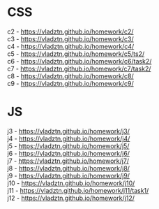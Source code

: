# CSS
c2  - https://vladztn.github.io/homework/c2/ \
c3 - https://vladztn.github.io/homework/c3/ \
c4 - https://vladztn.github.io/homework/c4/ \
c5 - https://vladztn.github.io/homework/c5/ts2/ \
c6 - https://vladztn.github.io/homework/c6/task2/ \
c7 - https://vladztn.github.io/homework/c7/task2/ \
c8 - https://vladztn.github.io/homework/c8/ \
c9 - https://vladztn.github.io/homework/c9/

# JS
j3 - https://vladztn.github.io/homework/j3/ \
j4 - https://vladztn.github.io/homework/j4/ \
j5 - https://vladztn.github.io/homework/j5/ \
j6 - https://vladztn.github.io/homework/j6/ \
j7 - https://vladztn.github.io/homework/j7/ \
j8 - https://vladztn.github.io/homework/j8/ \
j9 - https://vladztn.github.io/homework/j9/ \
j10 - https://vladztn.github.io/homework/j10/ \
j11 - https://vladztn.github.io/homework/j11/task1/ \
j12 - https://vladztn.github.io/homework/j12/
